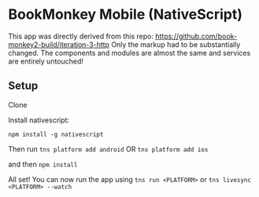 # BookMonkey Mobile (NativeScript)

This app was directly derived from this repo:
https://github.com/book-monkey2-build/iteration-3-http
Only the markup had to be substantially changed. The components and modules are almost the same and services are entirely untouched!

## Setup

Clone

Install nativescript:

```
npm install -g nativescript
```

Then run 
`tns platform add android` OR
`tns platform add ios`

and then `npm install`

All set! You can now run the app using `tns run <PLATFORM>` or `tns livesync <PLATFORM> --watch`
